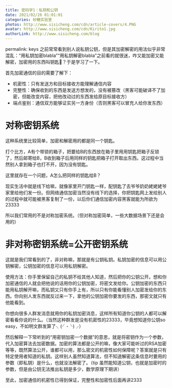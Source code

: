 ```yaml
---
title: 密码学1：私钥和公钥
date: 2021/02/26 01:01:01
categories: 砂糖实验室
photos: http://www.sisicheng.com/cdn/article-covers/4.PNG
avatar: http://www.sisicheng.com/cdn/Kirito1.jpg
authorLink: http://www.sisicheng.com/blog
---
```

permalink: keys
之前常常看到别人说私钥公钥，但是其加密解密的用法似乎非常混乱：“用私钥加密blabla”“用私钥解密blabla”之前看的就很迷，咋又能加密又能解密，加密用的东西叫钥匙🔑？于是学习了一下。

首先加密通信的目的需要了解下：

- 机密性：只有发送方和目标接收方能理解通信内容
- 完整性：确保收到的东西是发送方想发的，没有被篡改（黑客可能破译不了加密，但能改变内容，把他改动过的东西发给原目标接收方）
- 端点鉴别：通信双方能够证实另一方身份（否则黑客可以冒充人给你发东西）

# 对称密钥系统

这种系统里比较简单，加密和解密用的都是同一个钥匙。

打个比方，A有个带锁的箱子，把要给B的东西放在箱子里用用钥匙把箱子反锁了，然后邮寄给B，B收到箱子后用同样的钥匙把箱子打开取出东西。这过程中当然别人拿到箱子也打不开，因为没有钥匙。

这里就存在一个问题，A怎么把同样的钥匙给B？

现实生活中就是线下给嘛，就像家里开门钥匙一样，配钥匙了去爷爷奶奶姥姥姥爷家里给他们发一份。但网络通信加密当然没有线下的选择，你把钥匙网上发给别人的过程中就可能被黑客复制了一份，以后你们通信加密内容黑客就能为所欲为23333

所以我们常用的不是对称加密系统。（但对称加密简单，一些大数据场景下还是会用的）

# 非对称密钥系统=公开密钥系统

这就是我们常看到的了，非对称嘛，那就是有公钥私钥。私钥加密的信息可以用公钥解密，公钥加密的信息可以用私钥解密。

使用方法：你手里保留自己的私钥不给其他人知道，然后把你的公钥公开。想和你加密通信的人就会把他说的话用你的公钥加密，将密文发给你。公钥加密的东西只能用私钥解开嘛，而私钥又只有你手上有，所以只有你能看懂别人加密发给你的东西。你向别人发东西就反过来一下，拿他的公钥加密你要发的东西，那密文就只有他能看到。

你想向很多人群发消息就用你的私钥加密消息，这样所有知道你公钥的人都可以解密看看你说的什么。（当然这种群发是没有机密性的23333，毕竟想知道你公钥so easy，不如明文群发算了╮(╯-╰)╭）

然后解释一下常听到的“用密钥加密一个数据”的意思，就是将密钥作为一个参数，代入加密算法去加密数据。加密的算法都是公开的嘛，像大家可能听过的RSA加密等等，既然算法公开，谁都可以用，那么密文的机密性如何保障呢？答案就是只有特定使用者知道的私钥。这样别人虽然知道算法，但不知道解密这条信息时要用的参数（即私钥）是什么，也就没法解密了。（tip 虽然能知道公钥，也就是加密时的参数，但是由公钥无法推出私钥是多少，数学原理下期讲）

至此，加密通信的机密性已得到保证，完整性和加密性后面再讲2333